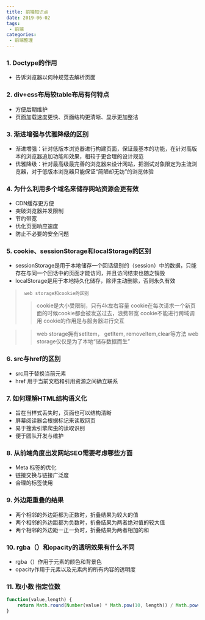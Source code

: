 ```yaml
---
title: 前端知识点
date: 2019-06-02
tags:
 - 前端
categories:
 - 前端整理
---
```

<Boxx/>

### 1. Doctype的作用
 - 告诉浏览器以何种规范去解析页面
### 2. div+css布局较table布局有何特点
- 方便后期维护
- 页面加载速度更快、页面结构更清晰、显示更加整洁
### 3. 渐进增强与优雅降级的区别
- 渐进增强：针对低版本浏览器进行构建页面，保证最基本的功能，在针对高版本的浏览器追加功能和效果，相较于更合理的设计规范
- 优雅降级：针对最高级最完善的浏览器来设计网站，把测试对象限定为主流浏览器，对于低版本浏览器只能保证“简陋却无妨”的浏览体验
### 4. 为什么利用多个域名来储存网站资源会更有效
- CDN缓存更方便
- 突破浏览器并发限制
- 节约带宽
- 优化页面响应速度
- 防止不必要的安全问题
### 5. cookie、sessionStorage和localStorage的区别
- sessionStorage是用于本地储存一个回话级别的（session）中的数据，只能存在与同一个回话中的页面才能访问，并且访问结束也随之销毁
- localStorage是用于本地持久化储存，除非主动删除，否则永久有效
>      web storage和cookie的区别
>> cookie是大小受限制，只有4k左右容量
>> cookie在每次请求一个新页面的时候cookie都会被发送过去，浪费带宽
>> cookie不能进行跨域调用
>> cookie的作用是与服务器进行交互

>> web storage拥有setItem， getItem, removeItem,clear等方法
>> web storage仅仅是为了本地“储存数据而生”
### 6. src与href的区别
 - src用于替换当前元素
- href 用于当前文档和引用资源之间确立联系
### 7. 如何理解HTML结构语义化
  - 旨在当样式丢失时，页面也可以结构清晰
  - 屏幕阅读器会根据标记来读取网页
  - 易于搜索引擎爬虫的读取识别
  - 便于团队开发与维护
### 8. 从前端角度出发网站SEO需要考虑哪些方面
  - Meta 标签的优化
  - 链接交换与链接广泛度
  - 合理的标签使用
### 9. 外边距重叠的结果

  -  两个相邻的外边距都为正数时，折叠结果为较大的值
  - 两个相邻的外边距都为负数时，折叠结果为两者绝对值的较大值
  - 两个相邻的外边距一正一负时，折叠结果为两者相加的和
### 10. rgba（）和opacity的透明效果有什么不同
  - rgba（）作用于元素的颜色和背景色
  - opacity作用于元素以及元素内的所有内容的透明度
### 11. 取小数 指定位数
```JavaScript
function(value,length) {
    return Math.round(Number(value) * Math.pow(10, length)) / Math.pow(10, length)
}
```